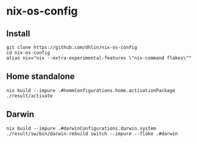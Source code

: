# nix-os-config

## Install
```
git clone https://github.com/dhlin/nix-os-config
cd nix-os-config
alias nix="nix --extra-experimental-features \"nix-command flakes\"" 
```
## Home standalone
```
nix build --impure .#homeConfigurations.home.activationPackage
./result/activate
```

## Darwin
```
nix build --impure .#darwinConfigurations.darwin.system
./result/sw/bin/darwin-rebuild switch --impure --flake .#darwin
```
